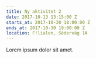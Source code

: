 ```yaml
---
title: Ny aktivitet 2
date: 2017-10-13 13:15:00 Z
starts_at: 2017-10-30 18:00:00 Z
ends_at: 2017-10-30 19:00:00 Z
location: F!lialen, Söderväg 1A
---
```


Lorem ipsum dolor sit amet.